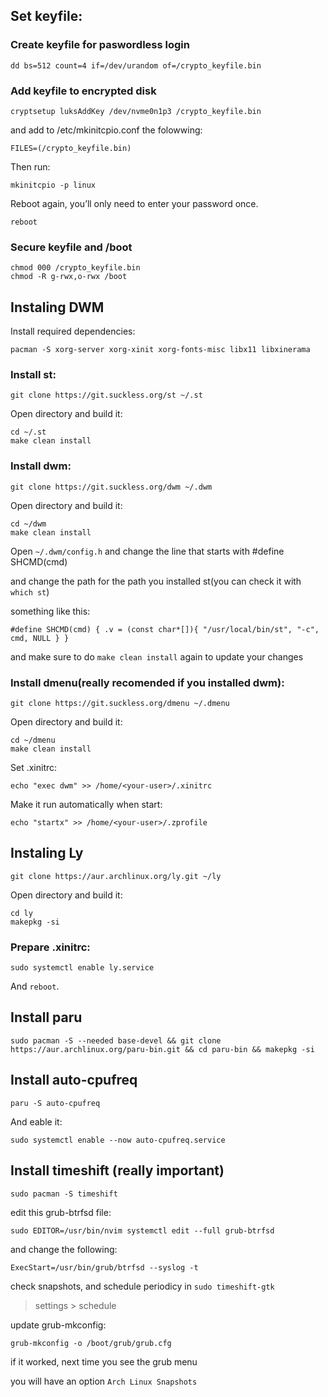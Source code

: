 ## Set keyfile:

### Create keyfile for paswordless login

```
dd bs=512 count=4 if=/dev/urandom of=/crypto_keyfile.bin
```

### Add keyfile to encrypted disk

```
cryptsetup luksAddKey /dev/nvme0n1p3 /crypto_keyfile.bin
```

and add to /etc/mkinitcpio.conf the folowwing:

```
FILES=(/crypto_keyfile.bin)
```

Then run:

```
mkinitcpio -p linux
```

Reboot again, you’ll only need to enter your password once.

```
reboot
```

### Secure keyfile and /boot

```
chmod 000 /crypto_keyfile.bin
chmod -R g-rwx,o-rwx /boot
```

## Instaling DWM

Install required dependencies:

```
pacman -S xorg-server xorg-xinit xorg-fonts-misc libx11 libxinerama 
```

### Install st:

```
git clone https://git.suckless.org/st ~/.st
```

Open directory and build it:

```
cd ~/.st
make clean install
```

### Install dwm:

```
git clone https://git.suckless.org/dwm ~/.dwm
```

Open directory and build it:

```
cd ~/dwm
make clean install
```

Open `~/.dwm/config.h` and change the line that starts with #define SHCMD(cmd)

and change the path for the path you installed st(you can check it with `which st`)

something like this:

```
#define SHCMD(cmd) { .v = (const char*[]){ "/usr/local/bin/st", "-c", cmd, NULL } }
```

and make sure to do `make clean install` again to update your changes


### Install dmenu(really recomended if you installed dwm):

```
git clone https://git.suckless.org/dmenu ~/.dmenu
```

Open directory and build it:

```
cd ~/dmenu
make clean install
```

Set .xinitrc:

```
echo "exec dwm" >> /home/<your-user>/.xinitrc
```

Make it run automatically when start:

```
echo "startx" >> /home/<your-user>/.zprofile
```

## Instaling Ly 

```
git clone https://aur.archlinux.org/ly.git ~/ly
```

Open directory and build it:

```
cd ly
makepkg -si
```

### Prepare .xinitrc:

```
sudo systemctl enable ly.service
```

And `reboot`.

## Install paru

```
sudo pacman -S --needed base-devel && git clone https://aur.archlinux.org/paru-bin.git && cd paru-bin && makepkg -si
```

## Install auto-cpufreq

```
paru -S auto-cpufreq
```

And eable it:

```
sudo systemctl enable --now auto-cpufreq.service
```

## Install timeshift (really important)

```
sudo pacman -S timeshift
```

edit this grub-btrfsd file:

```
sudo EDITOR=/usr/bin/nvim systemctl edit --full grub-btrfsd
```

and change the following:

```
ExecStart=/usr/bin/grub/btrfsd --syslog -t
```

check snapshots, and schedule periodicy in `sudo timeshift-gtk`
> settings > schedule

update grub-mkconfig:

```
grub-mkconfig -o /boot/grub/grub.cfg
```

if it worked, next time you see the grub menu

you will have an option `Arch Linux Snapshots`
